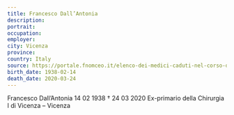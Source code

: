 ```yaml
---
title: Francesco Dall’Antonia
description: 
portrait: 
occupation: 
employer: 
city: Vicenza
province: 
country: Italy
source: https://portale.fnomceo.it/elenco-dei-medici-caduti-nel-corso-dellepidemia-di-covid-19/
birth_date: 1938-02-14
death_date: 2020-03-24
---
```


Francesco Dall’Antonia 14 02 1938 † 24 03 2020
Ex-primario della Chirurgia I di Vicenza – Vicenza